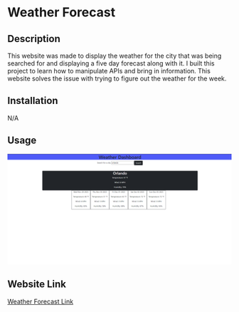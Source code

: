 # Weather Forecast 

## Description
This website was made to display the weather for the city that was being searched for and displaying a five day forecast along with it. I built this project to learn how to manipulate APIs and bring in information. This website solves the issue with trying to figure out the weather for the week.


## Installation

N/A
## Usage

![Website Screenshot](assets/Screenshot%202023-11-28%20232855.png)

## Website Link

[Weather Forecast Link]()

